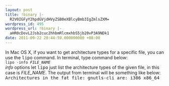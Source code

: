 ```yaml
---
layout: post
title: !binary |-
  R2V0IGFyY2hpdGVjdHVyZSB0eXBlcyBmb3IgZmlsZXM=
wordpress_id: 495
wordpress_url: !binary |-
  aHR0cDovL2Jsb2cuc2hhbmRlcmxhbS5jb20vP3A9NDk1
date: 2011-09-22 20:44:59.000000000 +08:00
---
```

<p>
In Mac OS X, if you want to get architecture types for a specific file, you can use the <kbd>lipo</kbd> command. In terminal, type command below:
<code>
lipo -info <var>FILE_NAME</var>
</code>
<var>info</var> options let <kbd>lipo</kbd> just list the architecture types of the given file, in this case is <var>FILE_NAME</var>. The output from terminal will be something like below:
<samp>
Architectures in the fat file: gnutls-cli are: i386 x86_64
</samp>
</p>
